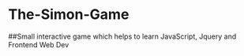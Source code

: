 # The-Simon-Game

##Small interactive game which helps to learn JavaScript, Jquery and Frontend Web Dev
